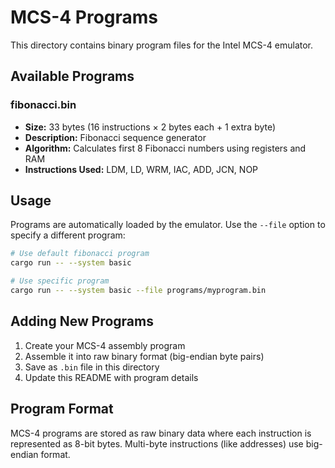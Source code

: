 # MCS-4 Programs

This directory contains binary program files for the Intel MCS-4 emulator.

## Available Programs

### fibonacci.bin
- **Size:** 33 bytes (16 instructions × 2 bytes each + 1 extra byte)
- **Description:** Fibonacci sequence generator
- **Algorithm:** Calculates first 8 Fibonacci numbers using registers and RAM
- **Instructions Used:** LDM, LD, WRM, IAC, ADD, JCN, NOP

## Usage

Programs are automatically loaded by the emulator. Use the `--file` option to specify a different program:

```bash
# Use default fibonacci program
cargo run -- --system basic

# Use specific program
cargo run -- --system basic --file programs/myprogram.bin
```

## Adding New Programs

1. Create your MCS-4 assembly program
2. Assemble it into raw binary format (big-endian byte pairs)
3. Save as `.bin` file in this directory
4. Update this README with program details

## Program Format

MCS-4 programs are stored as raw binary data where each instruction is represented as 8-bit bytes. Multi-byte instructions (like addresses) use big-endian format.